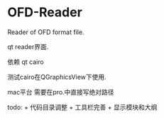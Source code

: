 # OFD-Reader
Reader of OFD format file.

qt reader界面.

依赖 qt cairo

测试cairo在QGraphicsView下使用.

mac平台 需要在pro.中直接写绝对路径

todo:
    + 代码目录调整
    + 工具栏完善
    + 显示模块和大纲
